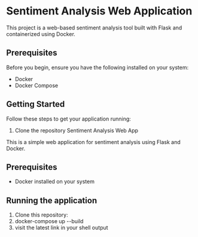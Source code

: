 # Sentiment Analysis Web Application

This project is a web-based sentiment analysis tool built with Flask and containerized using Docker.

## Prerequisites

Before you begin, ensure you have the following installed on your system:
- Docker
- Docker Compose

## Getting Started

Follow these steps to get your application running:

1. Clone the repository Sentiment Analysis Web App

This is a simple web application for sentiment analysis using Flask and Docker.

## Prerequisites

- Docker installed on your system

## Running the application

1. Clone this repository:
2. docker-compose up --build
3. visit the latest link in your shell output

